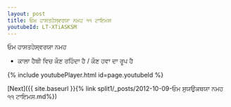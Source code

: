 ```yaml
---
layout: post
title: ਓਮ ਹਾਸਤਹੇਸ੍ਵਰਯਾ ਨਮਹ ੧੧ ਟਾਇਮਸ
youtubeId: LT-XTiASKSM
---
```

 
 
 ਓਮ ਹਾਸਤਹੇਸ੍ਵਰਯਾ ਨਮਹ  
 
 -  ਕਾਲਾ ਹੈਥੀ ਵਿਚ ਕੌਣ ਰਹਿੰਦਾ ਹੈ / ਕੌਣ ਹਵਾ ਦਾ ਰੂਪ ਹੈ 
 
  
 
  
 
 
 
 
 
 


{% include youtubePlayer.html id=page.youtubeId %}
 
[Next]({{ site.baseurl }}{% link  split1/_posts/2012-10-09-ਓਮ ਸੁਯਉਕਥਯਾ ਨਮਹ ੧੧ ਟਾਇਮਸ.md%})
 
